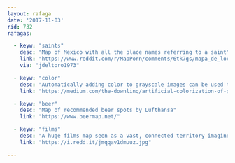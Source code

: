 ```yaml
---
layout: rafaga
date: '2017-11-03'
rid: 732
rafagas:

  - keyw: "saints"
    desc: "Map of Mexico with all the place names referring to a saint"
    link: "https://www.reddit.com/r/MapPorn/comments/6tk7gs/mapa_de_localidades_con_nombres_de_santos_y_santas/"
    via: "jdeltoro1973"

  - keyw: "color"
    desc: "Automatically adding color to grayscale images can be used to save bandwidth"
    link: "https://medium.com/the-downlinq/artificial-colorization-of-grayscale-satellite-imagery-via-gans-part-2-ea382c9da8d"

  - keyw: "beer"
    desc: "Map of recommended beer spots by Lufthansa"
    link: "https://www.beermap.net/"

  - keyw: "films"
    desc: "A huge films map seen as a vast, connected territory imagined by topics"
    link: "https://i.redd.it/jmqqav1dmuuz.jpg"

---
```

